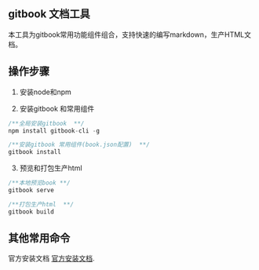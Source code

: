 ## gitbook 文档工具
本工具为gitbook常用功能组件组合，支持快速的编写markdown，生产HTML文档。

## 操作步骤
1. 安装node和npm

2. 安装gitbook 和常用组件
``` js
/**全局安装gitbook  **/
npm install gitbook-cli -g

/**安装gitbook 常用组件(book.json配置)  **/
gitbook install

```
3. 预览和打包生产html

``` js
/**本地预览book **/
gitbook serve

/**打包生产html  **/
gitbook build

```

## 其他常用命令

官方安装文档  [官方安装文档](https://github.com/GitbookIO/gitbook/blob/master/docs/setup.md). 